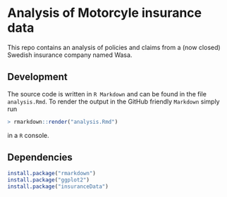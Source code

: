 # Analysis of Motorcyle insurance data

This repo contains an analysis of policies and claims from a (now closed) Swedish insurance company named Wasa.

## Development

The source code is written in `R Markdown` and can be found in the file `analysis.Rmd`. To render the output in the GitHub friendly `Markdown`  simply run

```r
> rmarkdown::render("analysis.Rmd")
``` 
in a `R` console.

## Dependencies

```r
install.package("rmarkdown")
install.package("ggplot2")
install.package("insuranceData")
```